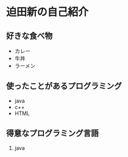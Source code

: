 # 迫田新の自己紹介

## 好きな食べ物
- カレー
- 牛丼
- ラーメン

## 使ったことがあるプログラミング
- java
- c++
- HTML

## 得意なプログラミング言語
1. java